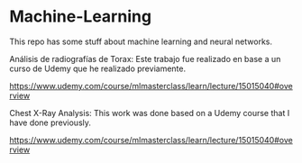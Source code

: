 # Machine-Learning
This repo has some stuff about machine learning and neural networks.


Análisis de radiografías de Torax: Este trabajo fue realizado en base a un curso de Udemy que he realizado previamente. 

https://www.udemy.com/course/mlmasterclass/learn/lecture/15015040#overview

Chest X-Ray Analysis: This work was done based on a Udemy course that I have done previously.

https://www.udemy.com/course/mlmasterclass/learn/lecture/15015040#overview
